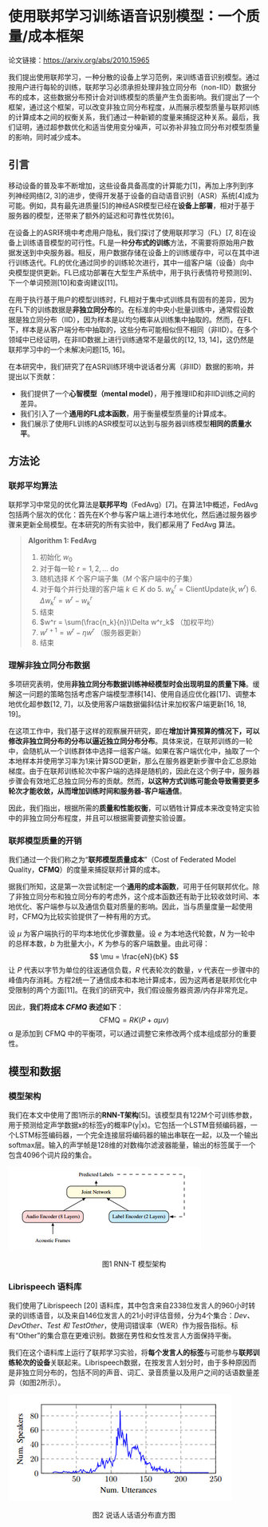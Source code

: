 # 使用联邦学习训练语音识别模型：一个质量/成本框架

论文链接：https://arxiv.org/abs/2010.15965

我们提出使用联邦学习，一种分散的设备上学习范例，来训练语音识别模型。通过按用户进行每轮的训练，联邦学习必须承担处理非独立同分布（non-IID）数据分布的成本，这些数据分布预计会对训练模型的质量产生负面影响。我们提出了一个框架，通过这个框架，可以改变非独立同分布程度，从而展示模型质量与联邦训练的计算成本之间的权衡关系，我们通过一种新颖的度量来捕捉这种关系。最后，我们证明，通过超参数优化和适当使用变分噪声，可以弥补非独立同分布对模型质量的影响，同时减少成本。

## 引言

移动设备的普及率不断增加，这些设备具备高度的计算能力[1]，再加上序列到序列神经网络[2, 3]的进步，使得开发基于设备的自动语音识别（ASR）系统[4]成为可能。例如，具有最先进质量[5]的神经ASR模型已经在**设备上部署**，相对于基于服务器的模型，还带来了额外的延迟和可靠性优势[6]。

在设备上的ASR环境中考虑用户隐私，我们探讨了使用联邦学习（FL）[7, 8]在设备上训练语音模型的可行性。FL是一种**分布式的训练**方法，不需要将原始用户数据发送到中央服务器。相反，用户数据存储在设备上的训练缓存中，可以在其中进行训练迭代。FL的优化通过同步的训练轮次进行，其中一组客户端（设备）向中央模型提供更新。FL已成功部署在大型生产系统中，用于执行表情符号预测[9]、下一个单词预测[10]和查询建议[11]。

在用于执行基于用户的模型训练时，FL相对于集中式训练具有固有的差异，因为在FL下的训练数据是**非独立同分布**的。在标准的中央小批量训练中，通常假设数据是独立同分布（IID），因为样本是以均匀概率从训练集中抽取的。然而，在FL下，样本是从客户端分布中抽取的，这些分布可能相似但不相同（非IID）。在多个领域中已经证明，在非IID数据上进行训练通常不是最优的[12, 13, 14]，这仍然是联邦学习中的一个未解决问题[15, 16]。

在本研究中，我们研究了在ASR训练环境中说话者分离（非IID）数据的影响，并提出以下贡献： 

- 我们提供了一个**心智模型（mental model）**，用于推理IID和非IID训练之间的差异。
- 我们引入了一个**通用的FL成本函数**，用于衡量模型质量的计算成本。
- 我们展示了使用FL训练的ASR模型可以达到与服务器训练模型**相同的质量水平**。

## 方法论

### 联邦平均算法

联邦学习中常见的优化算法是**联邦平均**（FedAvg）[7]。在算法1中概述，FedAvg 包括两个层次的优化：首先在K个参与客户端上进行本地优化，然后通过服务器步骤来更新全局模型。在本研究的所有实验中，我们都采用了 FedAvg 算法。

>**Algorithm 1: FedAvg**
>
>1. 初始化 $w_0$
>2. 对于每一轮 $r = 1, 2, \ldots$ do
>   3. 随机选择 $K$ 个客户端子集（$M$ 个客户端中的子集）
>   4. 对于每个并行处理的客户端 $k \in K$ do
>      5. $w^r_k = \text{ClientUpdate}(k, w^r)$
>      6. $\Delta w^r_k = w^r - w^r_k$
>   5. 结束
>3. $w^r = \sum(\frac{n_k}{n})\Delta w^r_k$ （加权平均）
>4. $w^{r+1} = w^r - \eta w^r$ （服务器更新）
>5. 结束

### 理解非独立同分布数据

多项研究表明，使用**非独立同分布数据训练神经模型时会出现明显的质量下降**。缓解这一问题的策略包括考虑客户端模型漂移[14]、使用自适应优化器[17]、调整本地优化超参数[12, 7]，以及使用客户端数据偏斜估计来加权客户端更新[16, 18, 19]。

在这项工作中，我们基于这样的观察展开研究，即在**增加计算预算的情况下，可以修改非独立同分布的分布以逼近独立同分布分布**。具体来说，在联邦训练的一轮中，会随机从一个训练群体中选择一组客户端。如果在客户端优化中，抽取了一个本地样本并使用学习率为1来计算SGD更新，那么在服务器更新步骤中会汇总原始梯度。由于在联邦训练轮次中客户端的选择是随机的，因此在这个例子中，服务器步骤会有效地汇总独立同分布的贡献。然而，**以这种方式训练可能会导致需要更多轮次才能收敛，从而增加训练时间和服务器-客户端通信**。

因此，我们指出，根据所需的**质量和性能权衡**，可以牺牲计算成本来改变特定实验中的非独立同分布程度，并且可以根据需要调整实验设置。

### 联邦模型质量的开销

我们通过一个我们称之为“**联邦模型质量成本**”（Cost of Federated Model Quality，**CFMQ**）的度量来捕捉联邦计算的成本。

据我们所知，这是第一次尝试制定一个**通用的成本函数**，可用于任何联邦优化。除了非独立同分布和独立同分布的考虑外，这个成本函数还有助于比较收敛时间、本地优化、客户端参与以及通信负载对质量的影响。因此，当与质量度量一起使用时，CFMQ为比较实验提供了一种有用的方式。

设 $\mu$ 为客户端执行的平均本地优化步骤数量。设 $e$ 为本地迭代轮数，$N$ 为一轮中的总样本数，$b$ 为批量大小，$K$ 为参与的客户端数量。由此可得：
$$
\mu = \frac{eN}{bK}
$$
让 $P$ 代表以字节为单位的往返通信负载，$R$ 代表轮次的数量，$ν$ 代表在一步骤中的峰值内存消耗。方程2统一了通信成本和本地计算成本，因为这两者是联邦优化中受限制的两个方面[11]。在我们的研究中，我们假设服务器资源/内存非常充足。

因此，**我们将成本 $CFMQ$ 表述如下**：
$$
\text{CFMQ} = RK(P+\alpha \mu v)
$$
α 是添加到 CFMQ 中的平衡项，可以通过调整它来修改两个成本组成部分的重要性。

## 模型和数据

### 模型架构

我们在本文中使用了图1所示的**RNN-T架构**[5]。该模型具有122M个可训练参数，用于预测给定声学数据x的标签y的概率P(y|x)。它包括一个LSTM音频编码器，一个LSTM标签编码器，一个完全连接层将编码器的输出串联在一起，以及一个输出softmax层。输入的声学帧是128维的对数梅尔滤波器能量，输出的标签属于一个包含4096个词片段的集合。

![](../../../figs.assets/image-20230922100104789.png)

<center>图1 RNN-T 模型架构</center>

### Librispeech 语料库

我们使用了Librispeech [20] 语料库，其中包含来自2338位发言人的960小时转录的训练语音，以及来自146位发言人的21小时评估音频，分为4个集合：*Dev、DevOther、Test 和 TestOther*，使用词错误率（WER）作为报告指标。标有“Other”的集合意在更难识别。数据在男性和女性发言人方面保持平衡。

我们在这个语料库上运行了联邦学习实验，将**每个发言人的标签**与可能参与**联邦训练轮次的设备**关联起来。Librispeech数据，在按发言人划分时，由于多种原因而是非独立同分布的，包括不同的声音、词汇、录音质量以及用户之间的话语数量差异（如图2所示）。

![](../../../figs.assets/image-20230922101253223.png)

<center>图2 说话人话语分布直方图</center>

